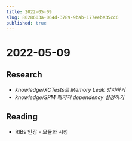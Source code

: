 ```yaml
---
title: 2022-05-09
slug: 8028603a-064d-3789-9bab-177eebe35cc6
published: true
---
```


# 2022-05-09

## Research

* *knowledge/XCTests로 Memory Leak 방지하기*
* *knowledge/SPM 패키지 dependency 설정하기*

## Reading

* RIBs 인강 - 모듈화 시청
